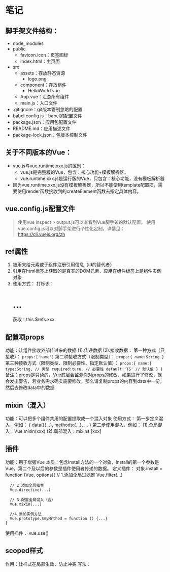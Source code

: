 # 笔记

## 脚手架文件结构：
  - node_modules
  - public
      + favicon.icon：页签图标
      + index.html：主页面
  - src
    + assets：存放静态资源
      + logo.png
    + component：存放组件
      + HelloWorld.vue
    + App.vue：汇总所有组件
    + main.js：入口文件
  - .gitignore：git版本管制忽略的配置
  - babel.config.js：babel的配置文件
  - package.json：应用包配置文件
  - README.md：应用描述文件
  - package-lock.json：包版本控制文件

## 关于不同版本的Vue：
  - vue.js与vue.runtime.xxx.js的区别：
    + vue.js是完整版的Vue，包含：核心功能+模板解析器。
    + vue.runtime.xxx.js是运行版的Vue，只包含：核心功能，没有模板解析器
  - 因为vue.runtime.xxx.js没有模板解析器，所以不能使用template配置项，需要使用render函数接收到的createElement函数去指定具体内容。

## vue.config.js配置文件
  > 使用vue inspect > output.js可以查看到Vue脚手架的默认配置。
  > 使用vue.config.js可以对脚手架进行个性化定制，详情见：https://cli.vuejs.org/zh

## ref属性
  1. 被用来给元素或子组件注册引用信息（id的替代者）
  2. 引用在html标签上获取的是真实的DOM元素，应用在组件标签上是组件实例对象
  3. 使用方式：
     打标识：<h1 ref="xxx">...</h1>
     获取：this.$refs.xxx

## 配置项props
  功能：让组件接收外部传过来的数据
    (1).传递数据
      <Demo name="xxx"/>
    (2).接收数据：
      第一种方式（只接收）：
        ```
        props:['name']
        ```
      第二种接收方式（限制类型）：
        ```
        props:{
          name:String
        }
        ```
      第三种接收方式（限制类型、限制必要性、指定默认值）：
        ```
        props:{
          name:{
            type:String, // 类型
            required:ture, // 必要性
            default:'TS' // 默认值
          }
        }
        ```
  备注：props是只读的，Vue底层会监测你对props的修改，如果进行了修改，就会发出警告，若业务需求确实需要修改，那么请复制props的内容到data中一份，然后去修改data中的数据

## mixin（混入）
  功能：可以把多个组件共用的配置提取成一个混入对象
  使用方式：
    第一步定义混入，例如：
      {
        data(){...},
        methods:{...},
        ...
      }
    第二步使用混入，例如：
      (1).全局混入：Vue.mixin(xxx)
      (2).局部混入：mixins:[xxx]

## 插件
  功能：用于增强Vue
  本质：包含install方法的一个对象，install的第一个参数是Vue，第二个及以后的参数是插件使用者传递的数据。
  定义插件：
    对象.install = function (Vue, options){
      // 1.添加全局过滤器
      Vue.filter(...)

      // 2.添加全局指令
      Vue.directive(...)

      // 3.配置全局混入（合）
      Vue.mixin(...)

      //4.添加实例方法
      Vue.prototype.$myMrthod = function () {...}
    }
  使用插件：
    vue.use()

## scoped样式
  作用：让样式在局部生效，防止冲突
  写法：<style scoped>

## 总结todoList案例
  1. 组件化编码流程：
    (1).拆分静态组件：组件要按照功能点拆分，命名不要与html元素冲突
    (2).实现动态组件：考虑好数据的存放位置，数据是一个组件在用，则放在组件自身即可；一些组件在用，则放在他们共同的父组件上**(状态提升)**
    (3).实现交互：从绑定事件开始。
  2. props适用于：
    (1).父组件==>子组件 通信
    (2).子组件==>父组件 通信（要求父先给子一个函数）
  3. 使用v-model时要切记：v-model绑定的值不能是props传过来的值，因为props是不可以修改的
  4. props传过来的若是对象类型的值，修改对象中的属性时Vue不会报错，但不推荐这样做

## webStorage
  1. 存储内容的大小一般支持5MB左右（不同浏览器可能还不一样）
  2. 浏览器端通过Window.sessionStorage和Window.localStorage属性来实现本地存储机制
  3. 相关API：
    1. `xxxStorage.setItem('key', 'value');`
      该方法接收一个键和值作为参数，会把键值对添加到存储中，如果键名存在，则更新其对应的值。
    2. `xxxStorage.getItem('key');`
      该方法接收一个键名作为参数，返回键名对应的值
    3. `xxxStorage.removeItem('key');`
      该方法接收一个键名作为参数，并把该键值对从存储中删除
    4. `xxxStorage.clear();`
      该方法会清空存储中的所有数据

  4. 备注：
    1. SessionStorage存储的内容会随着浏览器窗口关闭儿消失
    2. LocalStorage存储的内容，需要手动清除才回消失
    3. `xxxStorage.getItem('key');`如果key对应的value获取不到，那么返回的值是null
    4. `JSON.parse(null)`的结果依然是null

## 组件的自定义事件
  1. 一种组件间通信的方式，适用于：子组件 ==> 父组件
  2. 使用场景：A是父组件，B是子组件，B想给A传数据，那么就要在A中给B绑定自定义事件**（事件的回调在A中）**
  3. 绑定自定义事件：
    (1).第一种方式，在父组件中：`<Demo @test="testFun"/>`或`<Demo v-on:test="testFun"/>`
    (2).第二种方式，在父组件中：
    ```
    <Demo ref = 'demo' />
    .........

    mounted(){
      this.$refs.xxx.$on('test',this.testFun)
    }
    ```
  4. 触发自定义事件：`this.$emit('test',数据)`
  5. 解绑自定义事件：`this.$off('test')`
  6. 组件上也可以绑定原生DOM事件，需要使用`native`修饰符
  7. 注意：通过`this.$refs.$on('test',this.testFun)`绑定自定义事件时，回调要么配置在methods中，要么用箭头函数，否则this指向会出现问题

## 全局事件总线(GlobalEventBus)
  1. 一种组件间通信的方式。适用于**任意组件间通信**
  2. 安装全局事件总线：
    ```
    new Vue({
      ......
      beforeCreate() {
        Vue.prototype.$bus = this //安装全局事件总线，$bus就是当前应用的vm
      }
      ......
    })
    ```
  3. 使用事件总线：
    1. 接收数据：A组件想接收数据，则在A组件中给$bus绑定自定义事件，事件的回调留在A组件自身。
    ```
    methods(){
      demo(data){
        ......
      }
    },
    mounted(){
      this.$bus.$on('xxx',this.demo)
    }
    ```
    2. 提供数据：`this.$bus.$emit('xxx',数据)`
  4. 最好在beforeDestroy钩子中，用$off去解绑当前组件所用到的事件

## 消息订阅与发布（pubsub）
  1. 一种组件间通信的方式，适用于任意组件间通信
  2. 使用步骤：
    1. 安装pubsub：`npm i pubsub-js`
    2. 引入：`import pubsub from 'pubsub-js'`
    3. 接收数据：A组件想接收数据，则在A组件中订阅消息，订阅的回调留在A组件自身
    ```
    methods(){
      demo(data){...}
    }
    mounted(){
      this.pid = pubsub.subscribe('xxx',this.demo) //订阅消息
    }
    ```
    4. 提供数据：pubsub.publish('xxx',数据)
    5. 最好在beforeDestroy钩子中，用pubsub.unsubscribe(pid)去**取消订阅**